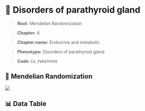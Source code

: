 # 🧪 Disorders of parathyroid gland

> **Root:** Mendelian Randomization

> **Chapter:** 4  

> **Chapter name:** Endocrine and metabolic

> **Phenotype:** Disorders of parathyroid gland  

> **Code:** `E4_PARATHYRO`

## 🧬 Mendelian Randomization  

<img src="/MR/Figures/Forward/E4_PARATHYRO.png"/>

## 📊 Data Table

<CsvTableMRF src="/public/MR/Data/Forward/E4_PARATHYRO.csv"/>
